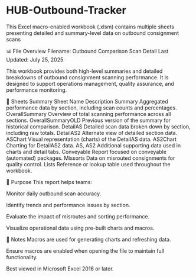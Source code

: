 # HUB-Outbound-Tracker
This Excel macro-enabled workbook (.xlsm) contains multiple sheets presenting detailed and summary-level data on outbound consignment scans

📊 File Overview
Filename: Outbound Comparison Scan Detail
Last Updated: July 25, 2025

This workbook provides both high-level summaries and detailed breakdowns of outbound consignment scanning performance. It is designed to support operations management, quality assurance, and performance monitoring.

🧾 Sheets Summary
Sheet Name	Description
Summary	Aggregated performance data by section, including scan counts and percentages.
OverallSummary	Overview of total scanning performance across all sections.
OverallSummaryOLD	Previous version of the summary for historical comparison.
DetailAS	Detailed scan data broken down by section, including raw totals.
DetailAS2	Alternate view of detailed section data.
ASChart	Visual representation (charts) of the DetailAS data.
AS2Chart	Charting for DetailAS2 data.
AS, AS2	Additional supporting data used in charts and detail tabs.
Conveyable	Report focused on conveyable (automated) packages.
Missorts	Data on misrouted consignments for quality control.
Lists	Reference or lookup table used throughout the workbook.

🧠 Purpose
This report helps teams:

Monitor daily outbound scan accuracy.

Identify trends and performance issues by section.

Evaluate the impact of misroutes and sorting performance.

Visualize operational data using pre-built charts and macros.

📌 Notes
Macros are used for generating charts and refreshing data.

Ensure macros are enabled when opening the file to maintain full functionality.

Best viewed in Microsoft Excel 2016 or later.
